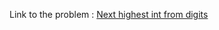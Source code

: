 Link to the problem : [Next highest int from digits](https://www.rosettacode.org/wiki/Next_highest_int_from_digits)
